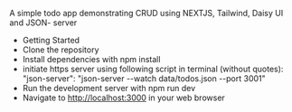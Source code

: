 A simple todo app demonstrating CRUD using NEXTJS, Tailwind, Daisy UI and JSON- server

 - Getting Started
 - Clone the repository
 - Install dependencies with npm install
 - initiate https server using following script in terminal (without
   quotes):  
   "json-server": "json-server --watch data/todos.json --port
   3001"
 - Run the development server with npm run dev
 - Navigate to  [http://localhost:3000](http://localhost:3000/)  in your
   web browser
